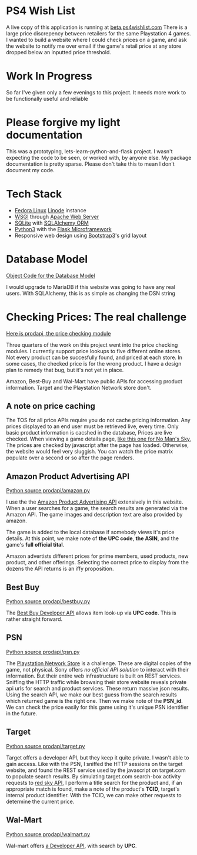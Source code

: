 # PS4 Wish List
A live copy of this application is running at [beta.ps4wishlist.com](https://beta.ps4wishlist.com)
There is a large price discrepency between retailers for the same Playstation 4 games.  I wanted
to build a website where I could check prices on a game, and ask the website to notify me over
email if the game's retail price at any store dropped below an inputted price threshold.

# Work In Progress
So far I've given only a few evenings to this project.  It needs more work to be functionally
useful and reliable

# Please forgive my light documentation
This was a prototyping, lets-learn-python-and-flask project.  I wasn't expecting the code to be seen, or
worked with, by anyone else.  My package documentation is pretty sparse.  Please don't take
this to mean I don't document my code.

# Tech Stack
* [Fedora Linux](https://fedoraproject.org) [Linode](https://linode.com) instance
* [WSGI](https://en.wikipedia.org/wiki/Web_Server_Gateway_Interface) through [Apache Web Server](https://apache.org)
* [SQLite](https://www.sqlite.org) with [SQLAlchemy ORM](https://www.sqlalchemy.org)
* [Python3](https://python.org) with the [Flask Microframework](http://flask.pocoo.org)
* Responsive web design using [Bootstrap3](http://getbootstrap.com)'s grid layout

# Database Model
[Object Code for the Database Model](/project/server/models.py)

I would upgrade to MariaDB if this website was going to have any real users.  With
SQLAlchemy, this is as simple as changing the DSN string

# Checking Prices: The real challenge
[Here is prodapi, the price checking module](project/prodapi)

Three quarters of the work on this project went into the price checking modules.
I currently support price lookups to
five different online stores.  Not every product can be succesfully found, and
priced at each store.  In some cases, the checked price is for the wrong product.
I have a design plan to remedy that bug, but it's not yet in place.

Amazon, Best-Buy and Wal-Mart have public APIs for accessing product information.
Target and the Playstation Network store don't. 

## A note on price caching
The TOS for all price APIs require you do not cache pricing information.  Any
prices displayed to an end user must be retrieved live, every time.   Only
basic product information is cacshed in the database,  Prices are live checked.
When viewing a game details page, [like this one for No Man's Sky](https://beta.ps4wishlist.com/game/9),
The prices are checked by javascript after the page has loaded.  Otherwise, the
website would feel very sluggish.  You can watch the price matrix populate over
a second or so after the page renders.

## Amazon Product Advertising API
[Python source prodapi/amazon.py](project/prodapi/amazon.py)

I use the the [Amazon Product Advertising API](http://docs.aws.amazon.com/AWSECommerceService/latest/DG/ItemSearch.html)
extensively in this website.  When a user searches for a game, the search results
are generated via the Amazon API.  The game images and description text are also
provided by amazon.

The game is added to the local database if somebody views it's price details.
At this point, we make note of **the UPC code**, **the ASIN**, and the game's
**full official tital**.

Amazon advertists different prices for prime members, used products, new product,
and other offerings.  Selecting the correct price to display from the dozens the
API returns is an iffy proposition.

## Best Buy
[Python source prodapi/bestbuy.py](project/prodapi/bestbuy.py)

The [Best Buy Developer API](https://developer.bestbuy.com) allows item look-up via **UPC code**.
This is rather straight forward. 

## PSN
[Python source prodapi/psn.py](project/prodapi/psn.py)

The [Playstation Network Store](https://store.playstation.com) is a challenge.  These
are digital copies of the game, not physical.  Sony offers _no official API solution_ to
interact with their information.  But their entire web infrastructure is built on REST
services.  Sniffing the HTTP traffic while browsing their store website reveals
private api urls for search and product services.  These return massive json results.
Using the search API, we make our best guess from the search results which returned
game is the right one.  Then we make note of the **PSN_id**.  We can check the price
easily for this game using it's unique PSN identifier in the future.

## Target
[Python source prodapi/target.py](project/prodapi/target.py)

Target offers a developer API, but they keep it quite private.  I wasn't able to gain
access.  Like with the PSN, I sniffed the HTTP sessions on the target website, and found
the REST service used by the javascript on target.com to populate search results.
By simulating target.com search-box activity requests to [red sky API](https://redsky.target.com),
I perform a title search for the product and, if an appropriate match is found, make a
note of the product's **TCID**, target's internal product identifier.  With the TCID,
we can make other requests to determine the current price.

## Wal-Mart
[Python source prodapi/walmart.py](project/prodapi/walmart.py)

Wal-mart offers [a Developer API](https://developer.bestbuy.com), with search by **UPC**.
